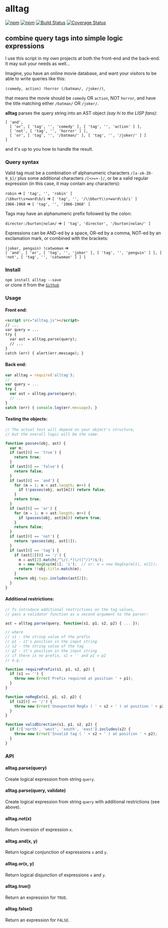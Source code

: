 # alltag
[![npm](https://img.shields.io/npm/v/alltag.svg)](https://www.npmjs.com/package/alltag)
[![npm](https://img.shields.io/npm/dt/alltag.svg)](https://www.npmjs.com/package/alltag)
[![Build Status](https://travis-ci.com/jazz-soft/alltag.svg?branch=master)](https://travis-ci.com/jazz-soft/alltag)
[![Coverage Status](https://coveralls.io/repos/github/jazz-soft/alltag/badge.svg?branch=master)](https://coveralls.io/github/jazz-soft/alltag?branch=master)

## combine query tags into simple logic expressions

I use this script in my own projects at both the front-end and the back-end. It may suit your needs as well...

Imagine, you have an online movie database,
and want your visitors to be able to write queries like this:

`(comedy, action) !horror (/batman/, /joker/)`,

that means the movie should be `comedy` OR `action`, NOT `horror`,
and have the title matching either `/batman/` OR `/joker/`.

**alltag** parses the query string into an AST object *(say hi to the LISP fans)*:
```
[ 'and',
  [ 'or', [ 'tag', '', 'comedy' ], [ 'tag', '', 'action' ] ],
  [ 'not', [ 'tag', '', 'horror' ] ],
  [ 'or', [ 'tag', '', '/batman/' ], [ 'tag', '', '/joker/' ] ]
]
```

and it's up to you how to handle the result.

### Query syntax

Valid tag must be a combination of alphanumeric characters `/[a-zA-Z0-9_$]/` plus some additional characters `/[<>=+-]/`,
or be a valid regular expression (in this case, it may contain any characters):

`robin` => `[ 'tag', '', 'robin' ]`  
`/\bburt\s+ward\b/i` => `[ 'tag', '', '/\\bburt\\s+ward\\b/i' ]`  
`1966-1968` => `[ 'tag', '', '1966-1968' ]`

Tags may have an alphanumeric prefix followed by the colon:

`director:/burton|nolan/` => `[ 'tag', 'director', '/burton|nolan/' ]`

Expressions can be AND-ed by a space, OR-ed by a comma, NOT-ed by an exclamation mark, or combined with the brackets:

`(joker, penguin) !catwoman` =>  
`[ 'and', [ 'or', [ 'tag', '', 'joker' ], [ 'tag', '', 'penguin' ] ], [ 'not', [ 'tag', '', 'catwoman' ] ] ]`

### Install

`npm install alltag --save`  
or clone it from the [`Github`](https://github.com/jazz-soft/alltag)

### Usage

#### Front end:

```html
<script src="alltag.js"></script>
// ...
var query = ...
try {
  var ast = alltag.parse(query);
  // ...
}
catch (err) { alert(err.message); }
```

#### Back end:

```js
var alltag = require('alltag');
// ...
var query = ...
try {
  var ast = alltag.parse(query);
  // ...
}
catch (err) { console.log(err.message); }
```

#### Testing the objects:

```js
// The actual test will depend on your object's structure,
// but the overall logic will be the same.

function passes(obj, ast) {
  var m;
  if (ast[0] == 'true') {
    return true;
  }
  if (ast[0] == 'false') {
    return false;
  }
  if (ast[0] == 'and') {
    for (m = 1; m < ast.length; m++) {
      if (!passes(obj, ast[m])) return false;
    }
    return true;
  }
  if (ast[0] == 'or') {
    for (m = 1; m < ast.length; m++) {
      if (passes(obj, ast[m])) return true;
    }
    return false;
  }
  if (ast[0] == 'not') {
    return !passes(obj, ast[1]);
  }
  if (ast[0] == 'tag') {
    if (ast[2][0] == '/') {
      m = ast[2].match(/^\/(.*)\/([^/]*)$/);
      m = new RegExp(m[1], 'i');  // or: m = new RegExp(m[1], m[2]);
      return !!obj.title.match(m);
    }
    return obj.tags.includes(ast[2]);
  }
}
```

#### Additional restrictions:

```js
// To introduce additional restrictions on the tag values,
// pass a validator function as a second argument to the parser:

ast = alltag.parse(query, function(s1, p1, s2, p2) { ... });

// where
// s1 - the string value of the prefix
// p1 - it's position in the input string
// s2 - the string value of the tag
// p2 - it's position in the input string
// if there is no prefix, s1 = '' and p1 = p2
// e.g.:

function requirePrefix(s1, p1, s2, p2) {
  if (s1 == '') {
    throw new Error('Prefix required at position ' + p1);
  }
}

function noRegEx(s1, p1, s2, p2) {
  if (s2[0] == '/') {
    throw new Error('Unexpected RegEx ( ' + s2 + ' ) at position ' + p2);
  }
}

function validDirection(s1, p1, s2, p2) {
  if (!['north', 'west', 'south', 'east'].includes(s2) {
    throw new Error('Invalid tag ( ' + s2 + ' ) at position ' + p2);
  }
}
```

### API

#### alltag.parse(query)

Create logical expression from string `query`.

#### alltag.parse(query, validate)

Create logical expression from string `query` with additional restrictions (see above).

#### alltag.not(x)

Return inversion of expression `x`.

#### alltag.and(x, y)

Return logical conjunction of expressions `x` and `y`.

#### alltag.or(x, y)

Return logical disjunction of expressions `x` and `y`.

#### alltag.true()

Return an expression for `TRUE`.

#### alltag.false()

Return an expression for `FALSE`.
